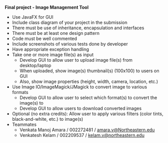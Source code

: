 **Final project - Image Management Tool**
- Use JavaFX for GUI
- Include class diagram of your project in the submission
- There must be use of inheritance, encapsulation and interfaces
- There must be at least one design pattern
- Code must be well commented
- Include screenshots of various tests done by developer 
- Have appropriate exception handling
- Take one or more image file(s) as input
  - Develop GUI to allow user to upload image file(s) from desktop/laptop
  - When uploaded, show image(s) thumbnail(s) (100x100) to users on GUI
  - Also, show image properties (height, width, camera, location, etc.)
- Use Image IO/ImageMagick/JMagick to convert image to various formats
  - Develop GUI to allow user to select which format(s) to convert the image(s) to
  - Develop GUI to allow users to download converted images
- Optional (no extra credits): Allow user to apply various filters (color tints, black-and-white, etc.) to image(s) 
- Teammates
  - Venkata Manoj Amara / 002272481 / amara.v@Northeastern.edu
  - Venkatesh Kelam / 002209537 / kelam.v@northeastern.edu